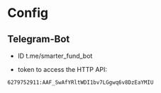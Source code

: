# Config

## Telegram-Bot

- ID
t.me/smarter_fund_bot

- token to access the HTTP API:

`6279752911:AAF_SwAfYRltWDI1bv7LGgwq6v8DzEaYMIU`

